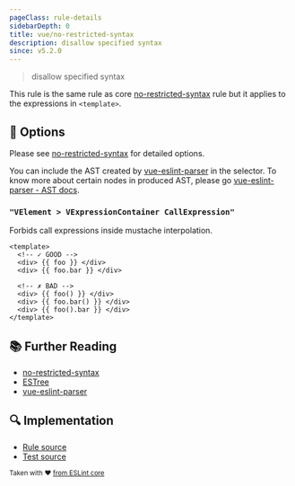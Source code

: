 ```yaml
---
pageClass: rule-details
sidebarDepth: 0
title: vue/no-restricted-syntax
description: disallow specified syntax
since: v5.2.0
---
```

> disallow specified syntax

This rule is the same rule as core [no-restricted-syntax] rule but it applies to the expressions in `<template>`.


## :wrench: Options

Please see [no-restricted-syntax] for detailed options.

You can include the AST created by [vue-eslint-parser] in the selector.
To know more about certain nodes in produced AST, please go [vue-eslint-parser - AST docs].

### `"VElement > VExpressionContainer CallExpression"`

Forbids call expressions inside mustache interpolation.

<eslint-code-block :rules="{'vue/no-restricted-syntax': ['error', 'VElement > VExpressionContainer CallExpression']}">

```vue
<template>
  <!-- ✓ GOOD -->
  <div> {{ foo }} </div>
  <div> {{ foo.bar }} </div>

  <!-- ✗ BAD -->
  <div> {{ foo() }} </div>
  <div> {{ foo.bar() }} </div>
  <div> {{ foo().bar }} </div>
</template>
```

</eslint-code-block>

## :books: Further Reading

- [no-restricted-syntax]
- [ESTree]
- [vue-eslint-parser]

[no-restricted-syntax]: https://eslint.org/docs/rules/no-restricted-syntax
[ESTree]: https://github.com/estree/estree
[vue-eslint-parser]: https://github.com/vuejs/vue-eslint-parser
[vue-eslint-parser - AST docs]: https://github.com/vuejs/vue-eslint-parser/blob/master/docs/ast.md

## :mag: Implementation

- [Rule source](https://github.com/vuejs/eslint-plugin-vue/blob/master/lib/rules/no-restricted-syntax.js)
- [Test source](https://github.com/vuejs/eslint-plugin-vue/blob/master/tests/lib/rules/no-restricted-syntax.js)

<sup>Taken with ❤️ [from ESLint core](https://eslint.org/docs/rules/no-restricted-syntax)</sup>
